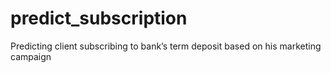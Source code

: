 # predict_subscription
Predicting client subscribing to bank’s term deposit based on his marketing campaign
